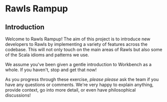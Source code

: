 # Rawls Rampup

## Introduction

Welcome to Rawls Rampup! The aim of this project is to introduce new developers to Rawls by implementing a variety of features across the codebase. This will not only touch on the main areas of Rawls but also some of the Scala idioms and patterns we use.

We assume you've been given a gentle introduction to Workbench as a whole. If you haven't, stop and get that now!

As you progress through these exercise, *please please* ask the team if you have any questions or comments. We're very happy to explain anything, provide context, go into more detail, or even have philosophical discussions!
